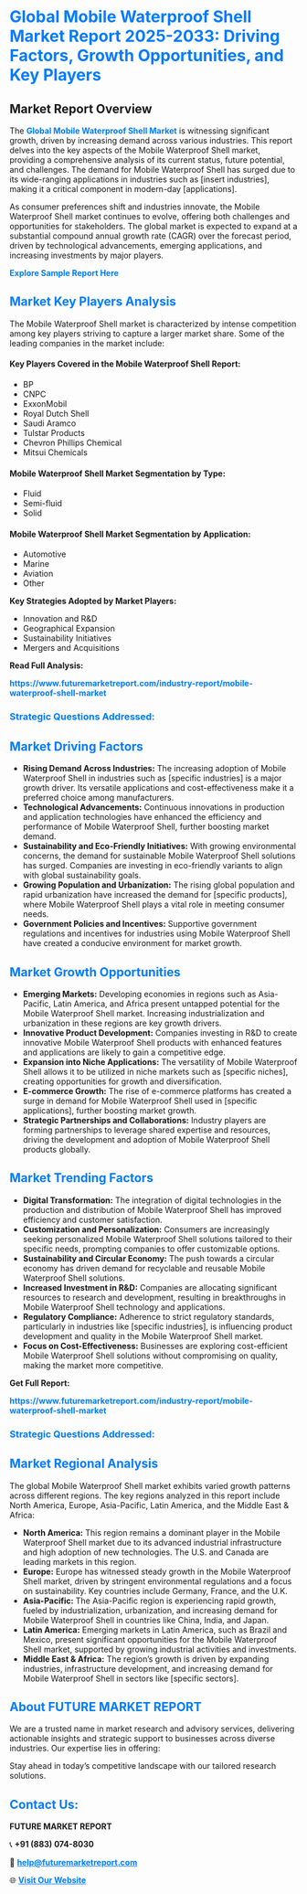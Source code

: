 <h1 style="color: #007BFF;">Global Mobile Waterproof Shell Market Report 2025-2033: Driving Factors, Growth Opportunities, and Key Players</h1>

<section id="overview">
<h2>Market Report Overview</h2>
<p>The <a href="https://www.futuremarketreport.com/industry-report/mobile-waterproof-shell-market" style="color: #007BFF; text-decoration: none;"><strong>Global Mobile Waterproof Shell Market</strong></a> is witnessing significant growth, driven by increasing demand across various industries. This report delves into the key aspects of the Mobile Waterproof Shell market, providing a comprehensive analysis of its current status, future potential, and challenges. The demand for Mobile Waterproof Shell has surged due to its wide-ranging applications in industries such as [insert industries], making it a critical component in modern-day [applications].</p>
<p>As consumer preferences shift and industries innovate, the Mobile Waterproof Shell market continues to evolve, offering both challenges and opportunities for stakeholders. The global market is expected to expand at a substantial compound annual growth rate (CAGR) over the forecast period, driven by technological advancements, emerging applications, and increasing investments by major players.</p>
</section>

<section id="overview">
<p><a href="https://www.futuremarketreport.com/request-sample/reportId=32563" style="color: #007BFF; text-decoration: none;"><strong>Explore Sample Report Here</strong></a></p>
</section>

<section id="key-players">
<h2 style="color: #007BFF;">Market Key Players Analysis</h2>
<p>The Mobile Waterproof Shell market is characterized by intense competition among key players striving to capture a larger market share. Some of the leading companies in the market include:</p>
<h4>Key Players Covered in the Mobile Waterproof Shell Report:</h4>
<ul><li>BP</li><li>CNPC</li><li>ExxonMobil</li><li>Royal Dutch Shell</li><li>Saudi Aramco</li><li>Tulstar Products</li><li>Chevron Phillips Chemical</li><li>Mitsui Chemicals</li></ul>
<h4>Mobile Waterproof Shell Market Segmentation by Type:</h4>
<ul><li>Fluid</li><li>Semi-fluid</li><li>Solid</li></ul>

<h4>Mobile Waterproof Shell Market Segmentation by Application:</h4>
<ul><li>Automotive</li><li>Marine</li><li>Aviation</li><li>Other</li></ul>
<p><strong>Key Strategies Adopted by Market Players:</strong></p>
<ul>
<li>Innovation and R&D</li>
<li>Geographical Expansion</li>
<li>Sustainability Initiatives</li>
<li>Mergers and Acquisitions</li>
</ul>
</section>

<section>
<p><strong>Read Full Analysis: </strong></p><a href="https://www.futuremarketreport.com/industry-report/mobile-waterproof-shell-market" style="color: #007BFF; text-decoration: none;"><strong>https://www.futuremarketreport.com/industry-report/mobile-waterproof-shell-market</strong></a>
<h3 style="color: #007BFF;">Strategic Questions Addressed:</h3>
</section>

<section id="driving-factors">
<h2 style="color: #007BFF;">Market Driving Factors</h2>
<ul>
<li><strong>Rising Demand Across Industries:</strong> The increasing adoption of Mobile Waterproof Shell in industries such as [specific industries] is a major growth driver. Its versatile applications and cost-effectiveness make it a preferred choice among manufacturers.</li>
<li><strong>Technological Advancements:</strong> Continuous innovations in production and application technologies have enhanced the efficiency and performance of Mobile Waterproof Shell, further boosting market demand.</li>
<li><strong>Sustainability and Eco-Friendly Initiatives:</strong> With growing environmental concerns, the demand for sustainable Mobile Waterproof Shell solutions has surged. Companies are investing in eco-friendly variants to align with global sustainability goals.</li>
<li><strong>Growing Population and Urbanization:</strong> The rising global population and rapid urbanization have increased the demand for [specific products], where Mobile Waterproof Shell plays a vital role in meeting consumer needs.</li>
<li><strong>Government Policies and Incentives:</strong> Supportive government regulations and incentives for industries using Mobile Waterproof Shell have created a conducive environment for market growth.</li>
</ul>
</section>

<section id="growth-opportunities">
<h2 style="color: #007BFF;">Market Growth Opportunities</h2>
<ul>
<li><strong>Emerging Markets:</strong> Developing economies in regions such as Asia-Pacific, Latin America, and Africa present untapped potential for the Mobile Waterproof Shell market. Increasing industrialization and urbanization in these regions are key growth drivers.</li>
<li><strong>Innovative Product Development:</strong> Companies investing in R&D to create innovative Mobile Waterproof Shell products with enhanced features and applications are likely to gain a competitive edge.</li>
<li><strong>Expansion into Niche Applications:</strong> The versatility of Mobile Waterproof Shell allows it to be utilized in niche markets such as [specific niches], creating opportunities for growth and diversification.</li>
<li><strong>E-commerce Growth:</strong> The rise of e-commerce platforms has created a surge in demand for Mobile Waterproof Shell used in [specific applications], further boosting market growth.</li>
<li><strong>Strategic Partnerships and Collaborations:</strong> Industry players are forming partnerships to leverage shared expertise and resources, driving the development and adoption of Mobile Waterproof Shell products globally.</li>
</ul>
</section>

<section id="trending-factors">
<h2 style="color: #007BFF;">Market Trending Factors</h2>
<ul>
<li><strong>Digital Transformation:</strong> The integration of digital technologies in the production and distribution of Mobile Waterproof Shell has improved efficiency and customer satisfaction.</li>
<li><strong>Customization and Personalization:</strong> Consumers are increasingly seeking personalized Mobile Waterproof Shell solutions tailored to their specific needs, prompting companies to offer customizable options.</li>
<li><strong>Sustainability and Circular Economy:</strong> The push towards a circular economy has driven demand for recyclable and reusable Mobile Waterproof Shell solutions.</li>
<li><strong>Increased Investment in R&D:</strong> Companies are allocating significant resources to research and development, resulting in breakthroughs in Mobile Waterproof Shell technology and applications.</li>
<li><strong>Regulatory Compliance:</strong> Adherence to strict regulatory standards, particularly in industries like [specific industries], is influencing product development and quality in the Mobile Waterproof Shell market.</li>
<li><strong>Focus on Cost-Effectiveness:</strong> Businesses are exploring cost-efficient Mobile Waterproof Shell solutions without compromising on quality, making the market more competitive.</li>
</ul>
</section>

<section>
<p><strong>Get Full Report: </strong></p><a href="https://www.futuremarketreport.com/industry-report/mobile-waterproof-shell-market" style="color: #007BFF; text-decoration: none;"><strong>https://www.futuremarketreport.com/industry-report/mobile-waterproof-shell-market</strong></a>
<h3 style="color: #007BFF;">Strategic Questions Addressed:</h3>
</section>


<section id="regional-analysis">
<h2 style="color: #007BFF;">Market Regional Analysis</h2>
<p>The global Mobile Waterproof Shell market exhibits varied growth patterns across different regions. The key regions analyzed in this report include North America, Europe, Asia-Pacific, Latin America, and the Middle East & Africa:</p>
<ul>
<li><strong>North America:</strong> This region remains a dominant player in the Mobile Waterproof Shell market due to its advanced industrial infrastructure and high adoption of new technologies. The U.S. and Canada are leading markets in this region.</li>
<li><strong>Europe:</strong> Europe has witnessed steady growth in the Mobile Waterproof Shell market, driven by stringent environmental regulations and a focus on sustainability. Key countries include Germany, France, and the U.K.</li>
<li><strong>Asia-Pacific:</strong> The Asia-Pacific region is experiencing rapid growth, fueled by industrialization, urbanization, and increasing demand for Mobile Waterproof Shell in countries like China, India, and Japan.</li>
<li><strong>Latin America:</strong> Emerging markets in Latin America, such as Brazil and Mexico, present significant opportunities for the Mobile Waterproof Shell market, supported by growing industrial activities and investments.</li>
<li><strong>Middle East & Africa:</strong> The region’s growth is driven by expanding industries, infrastructure development, and increasing demand for Mobile Waterproof Shell in sectors like [specific sectors].</li>
</ul>
</section>

<footer>
<h2 style="color: #007BFF;">About FUTURE MARKET REPORT</h2>
<p>We are a trusted name in market research and advisory services, delivering actionable insights and strategic support to businesses across diverse industries. Our expertise lies in offering:</p>

<p>Stay ahead in today’s competitive landscape with our tailored research solutions.</p>

<h2 style="color: #007BFF;">Contact Us:</h2>
<p><strong>FUTURE MARKET REPORT</strong></p>
<p>📞 <strong>+91 (883) 074-8030</strong></p>
<p>📧 <strong><a href="mailto:help@futuremarketreport.com" style="color: #007BFF;">help@futuremarketreport.com</a></strong></p>
<p>🌐 <strong><a href="https://www.futuremarketreport.com/" style="color: #007BFF;">Visit Our Website</a></strong></p>
</footer>